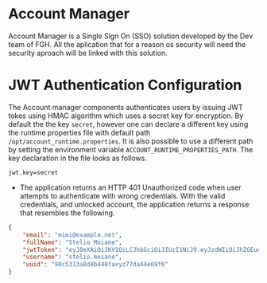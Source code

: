 # Account Manager
Account Manager is a Single Sign On (SSO) solution developed by the Dev team of FGH. All the aplication that for a reason os security will need the security aproach will be linked with this solution.

# JWT Authentication Configuration
The Account manager components authenticates users by issuing JWT tokes using HMAC algorithm which uses a secret key for encryption. By default the
the key `secret`, however one can declare a different key using the runtime properties file with default path `/opt/account_runtime.properties`. It is
also possible to use a different path by setting the environment variable `ACCOUNT_RUNTIME_PROPERTIES_PATH`. The key declaration in the file looks as
follows.

```$xslt
jwt.key=secret
```
* The application returns an HTTP 401 Unauthorized code when user attempts to authenticate with wrong credentials. With the valid credentials, and 
unlocked account, the application returns a response that resembles the following.

```json
{
    "email": "mimi@example.net",
    "fullName": "Stelio Moiane",
    "jwtToken": "eyJ0eXAiOiJKV1QiLCJhbGciOiJIUzI1NiJ9.eyJzdWIiOiJhZGEueWV1bmciLCJpc3MiOiJhY2NvdW50LW1hbmFnZXIiLCJpYXQiOjE1NTE0Njg1ODUsInV1aWQiOiI5MGM1MzEzYThkOGI0NDBmYTkwNTg3N2RhNDRlNjlmNiJ9.EpD0G-YPXo3-kNpWTtZNFAK5qDmwWbNHvF8nMT3CjL0",
    "username": "stelio.moiane",
    "uuid": "90c5313a8d8b440faxyz77da44e69f6"
}
```